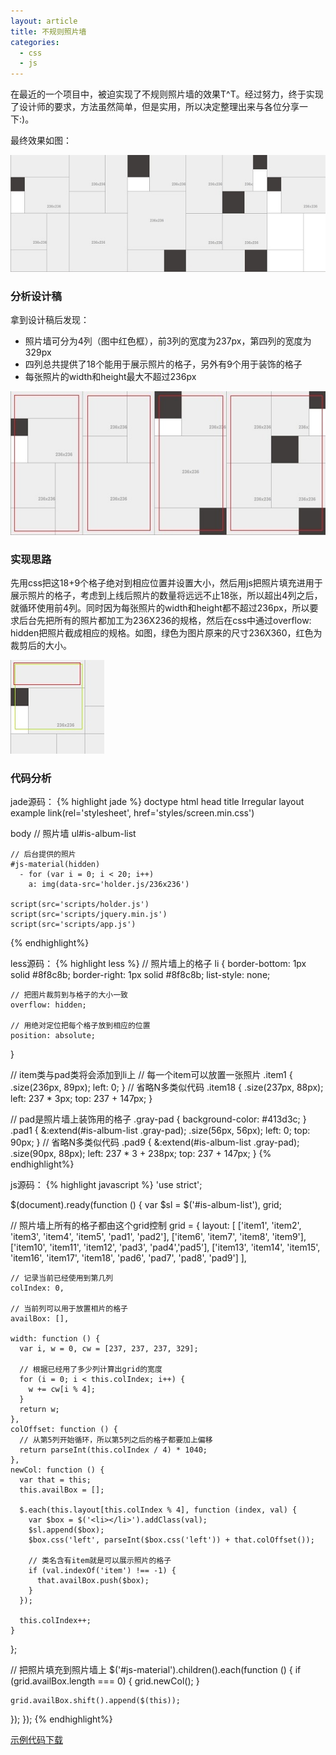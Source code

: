 ```yaml
---
layout: article
title: 不规则照片墙
categories:
  - css
  - js
---
```

在最近的一个项目中，被迫实现了不规则照片墙的效果T^T。经过努力，终于实现了设计师的要求，方法虽然简单，但是实用，所以决定整理出来与各位分享一下:)。

最终效果如图：

![最终效果图](/upload/images/irregular-layout-1.jpg)

### 分析设计稿

拿到设计稿后发现：
* 照片墙可分为4列（图中红色框），前3列的宽度为237px，第四列的宽度为329px
* 四列总共提供了18个能用于展示照片的格子，另外有9个用于装饰的格子
* 每张照片的width和height最大不超过236px

![设计稿分析](/upload/images/irregular-layout-2.jpg)

### 实现思路

先用css把这18+9个格子绝对到相应位置并设置大小，然后用js把照片填充进用于展示照片的格子，考虑到上线后照片的数量将远远不止18张，所以超出4列之后，就循环使用前4列。同时因为每张照片的width和height都不超过236px，所以要求后台先把所有的照片都加工为236X236的规格，然后在css中通过overflow: hidden把照片截成相应的规格。如图，绿色为图片原来的尺寸236X360，红色为裁剪后的大小。

![图片裁剪前后](/upload/images/irregular-layout-3.jpg)

### 代码分析

jade源码：
{% highlight jade %}
doctype
html
  head
    title Irregular layout example
    link(rel='stylesheet', href='styles/screen.min.css')

  body
    // 照片墙
    ul#is-album-list

    // 后台提供的照片
    #js-material(hidden)
      - for (var i = 0; i < 20; i++)
        a: img(data-src='holder.js/236x236')

    script(src='scripts/holder.js')
    script(src='scripts/jquery.min.js')
    script(src='scripts/app.js')
{% endhighlight%}

less源码：
{% highlight less %}
// 照片墙上的格子
li {
    border-bottom: 1px solid #8f8c8b;
    border-right: 1px solid #8f8c8b;
    list-style: none;

    // 把图片裁剪到与格子的大小一致
    overflow: hidden;

    // 用绝对定位把每个格子放到相应的位置
    position: absolute;
}

// item类与pad类将会添加到li上
// 每一个item可以放置一张照片
.item1 {
    .size(236px, 89px);
    left: 0;
}
// 省略N多类似代码
.item18 {
    .size(237px, 88px);
    left: 237 * 3px;
    top: 237 + 147px;
}

// pad是照片墙上装饰用的格子
.gray-pad {
    background-color: #413d3c;
}
.pad1 {
    &:extend(#is-album-list .gray-pad);
    .size(56px, 56px);
    left: 0;
    top: 90px;
}
// 省略N多类似代码
.pad9 {
    &:extend(#is-album-list .gray-pad);
    .size(90px, 88px);
    left: 237 * 3 + 238px;
    top: 237 + 147px;
}
{% endhighlight%}

js源码：
{% highlight javascript %}
'use strict';

$(document).ready(function () {
  var $sl = $('#is-album-list'),
      grid;

  // 照片墙上所有的格子都由这个grid控制
  grid = {
    layout: [
      ['item1', 'item2', 'item3', 'item4', 'item5', 'pad1', 'pad2'],
      ['item6', 'item7', 'item8', 'item9'],
      ['item10', 'item11', 'item12', 'pad3', 'pad4','pad5'],
      ['item13', 'item14', 'item15', 'item16', 'item17', 'item18', 'pad6', 'pad7', 'pad8', 'pad9']
    ],

    // 记录当前已经使用到第几列
    colIndex: 0,

    // 当前列可以用于放置相片的格子
    availBox: [],

    width: function () {
      var i, w = 0, cw = [237, 237, 237, 329];

      // 根据已经用了多少列计算出grid的宽度
      for (i = 0; i < this.colIndex; i++) {
        w += cw[i % 4];
      }
      return w;
    },
    colOffset: function () {
      // 从第5列开始循环，所以第5列之后的格子都要加上偏移
      return parseInt(this.colIndex / 4) * 1040;
    },
    newCol: function () {
      var that = this;
      this.availBox = [];

      $.each(this.layout[this.colIndex % 4], function (index, val) {
        var $box = $('<li></li>').addClass(val);
        $sl.append($box);
        $box.css('left', parseInt($box.css('left')) + that.colOffset());

        // 类名含有item就是可以展示照片的格子
        if (val.indexOf('item') !== -1) {
          that.availBox.push($box);
        }
      });

      this.colIndex++;
    }
  };

  // 把照片填充到照片墙上
  $('#js-material').children().each(function () {
    if (grid.availBox.length === 0) {
      grid.newCol();
    }

    grid.availBox.shift().append($(this));
  });
});
{% endhighlight%}

[示例代码下载](/upload/code/irregular-layout-example.zip)
